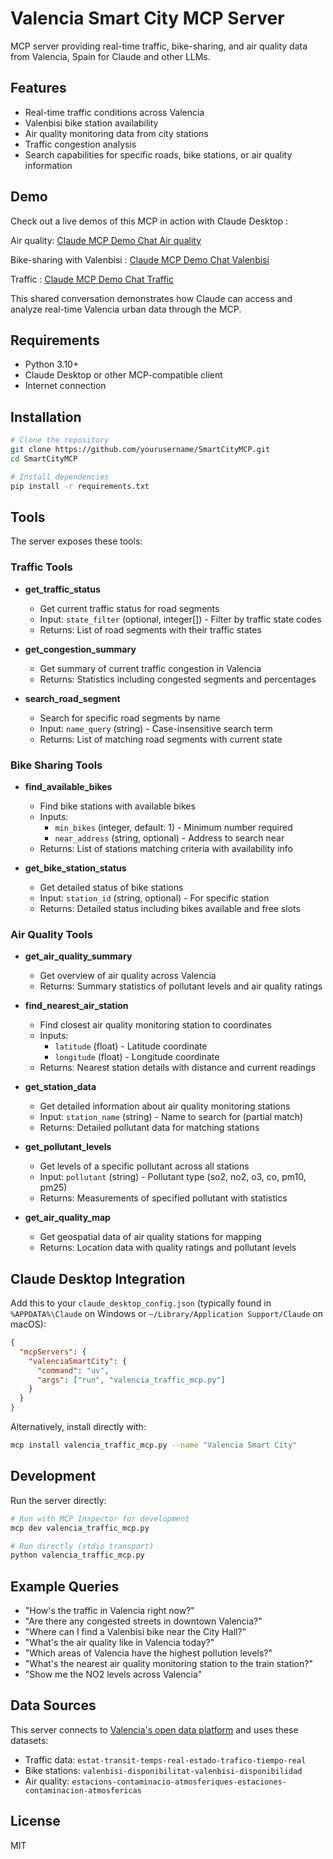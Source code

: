 # Valencia Smart City MCP Server

MCP server providing real-time traffic, bike-sharing, and air quality data from Valencia, Spain for Claude and other LLMs.

## Features

- Real-time traffic conditions across Valencia
- Valenbisi bike station availability
- Air quality monitoring data from city stations
- Traffic congestion analysis
- Search capabilities for specific roads, bike stations, or air quality information

## Demo

Check out a live demos of this MCP in action with Claude Desktop :

Air quality:
[Claude MCP Demo Chat Air quality](https://claude.ai/share/1425bcc9-c7bd-4b34-9568-6e16257b494b)

Bike-sharing with Valenbisi : 
[Claude MCP Demo Chat Valenbisi](https://claude.ai/share/aa53377b-e850-4977-acf3-bbc6d7833a0b)

Traffic :
[Claude MCP Demo Chat Traffic](https://claude.ai/share/f7408546-a96d-4851-95a5-a4623358b15d)

This shared conversation demonstrates how Claude can access and analyze real-time Valencia urban data through the MCP.

## Requirements

- Python 3.10+
- Claude Desktop or other MCP-compatible client
- Internet connection

## Installation

```bash
# Clone the repository
git clone https://github.com/yourusername/SmartCityMCP.git
cd SmartCityMCP

# Install dependencies
pip install -r requirements.txt
```

## Tools

The server exposes these tools:

### Traffic Tools

- **get_traffic_status**
  - Get current traffic status for road segments
  - Input: `state_filter` (optional, integer[]) - Filter by traffic state codes
  - Returns: List of road segments with their traffic states

- **get_congestion_summary**
  - Get summary of current traffic congestion in Valencia
  - Returns: Statistics including congested segments and percentages

- **search_road_segment**
  - Search for specific road segments by name
  - Input: `name_query` (string) - Case-insensitive search term
  - Returns: List of matching road segments with current state

### Bike Sharing Tools

- **find_available_bikes**
  - Find bike stations with available bikes
  - Inputs: 
    - `min_bikes` (integer, default: 1) - Minimum number required
    - `near_address` (string, optional) - Address to search near
  - Returns: List of stations matching criteria with availability info

- **get_bike_station_status**
  - Get detailed status of bike stations
  - Input: `station_id` (string, optional) - For specific station
  - Returns: Detailed status including bikes available and free slots

### Air Quality Tools

- **get_air_quality_summary**
  - Get overview of air quality across Valencia
  - Returns: Summary statistics of pollutant levels and air quality ratings

- **find_nearest_air_station**
  - Find closest air quality monitoring station to coordinates
  - Inputs:
    - `latitude` (float) - Latitude coordinate
    - `longitude` (float) - Longitude coordinate
  - Returns: Nearest station details with distance and current readings

- **get_station_data**
  - Get detailed information about air quality monitoring stations
  - Input: `station_name` (string) - Name to search for (partial match)
  - Returns: Detailed pollutant data for matching stations

- **get_pollutant_levels**
  - Get levels of a specific pollutant across all stations
  - Input: `pollutant` (string) - Pollutant type (so2, no2, o3, co, pm10, pm25)
  - Returns: Measurements of specified pollutant with statistics

- **get_air_quality_map**
  - Get geospatial data of air quality stations for mapping
  - Returns: Location data with quality ratings and pollutant levels

## Claude Desktop Integration

Add this to your `claude_desktop_config.json` (typically found in `%APPDATA%\Claude` on Windows or `~/Library/Application Support/Claude` on macOS):

```json
{
  "mcpServers": {
    "valenciaSmartCity": {
      "command": "uv",
      "args": ["run", "valencia_traffic_mcp.py"]
    }
  }
}
```

Alternatively, install directly with:

```bash
mcp install valencia_traffic_mcp.py --name "Valencia Smart City"
```

## Development

Run the server directly:

```bash
# Run with MCP Inspector for development
mcp dev valencia_traffic_mcp.py

# Run directly (stdio transport)
python valencia_traffic_mcp.py
```

## Example Queries

- "How's the traffic in Valencia right now?"
- "Are there any congested streets in downtown Valencia?"
- "Where can I find a Valenbisi bike near the City Hall?"
- "What's the air quality like in Valencia today?"
- "Which areas of Valencia have the highest pollution levels?"
- "What's the nearest air quality monitoring station to the train station?"
- "Show me the NO2 levels across Valencia"

## Data Sources

This server connects to [Valencia's open data platform](https://valencia.opendatasoft.com) and uses these datasets:
- Traffic data: `estat-transit-temps-real-estado-trafico-tiempo-real`
- Bike stations: `valenbisi-disponibilitat-valenbisi-disponibilidad`
- Air quality: `estacions-contaminacio-atmosferiques-estaciones-contaminacion-atmosfericas`

## License

MIT